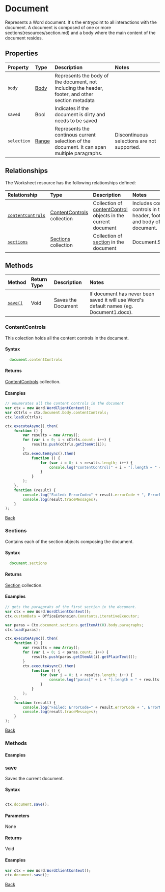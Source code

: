 # Document 
 Represents a Word document. It's the entrypoint to all interactions with the document. A document is composed of one or more sections(resources/section.md) and a body where the main content of the document resides.

## Properties

| Property         | Type    |Description|Notes |
|:-----------------|:--------|:----------|:-----|
|`body`|  [Body](body.md)   |Represents the body of the document, not including the header, footer, and other section metadata | |
|`saved`|  Bool |Indicates if the document is dirty and needs to be saved | |
|`selection`| [Range](range.md) |Represents the continous current selection of the document. It can span multiple paragraphs. | Discontinuous selections are not supported.|



## Relationships
The Worksheet resource has the following relationships defined:

| Relationship     | Type    |Description|Notes  |
|:-----------------|:--------|:----------|:------|
|[`contentControls`](#contentcontrols)| [ContentControls](contentControls.md) collection |Collection of [contentControl](#contentcontrol.md) objects  in the current document | Includes content controls in the header, footer, and body of the document.  | 
|[`sections`](#sections)| [Sections](sections.md) collection |Collection of [section](#sections.md) in the  document |Document.Section  |       


## Methods


| Method     | Return Type    |Description|Notes  |
|:-----------------|:--------|:----------|:------|
|[`save()`](#save)| Void |Saves the Document | If document has never been saved it will use Word's default names (eg. Document1.docx). |     


### ContentControls 

This colection holds all the content controls in the document.

#### Syntax
```js
  document.contentControls

```

#### Returns

[ContentControls](contentControls.md) collection.

#### Examples

```js
// enumerates all the content controls in the document
var ctx = new Word.WordClientContext();
var cCtrls = ctx.document.body.contentControls;
ctx.load(cCtrls);

ctx.executeAsync().then(
	function () {
		var results = new Array();
		for (var i = 0; i < cCtrls.count; i++) {
			results.push(cCtrls.getItemAt(i));
		}
		ctx.executeAsync().then(
			function () {
				for (var i = 0; i < results.length; i++) {
					console.log("contentControl[" + i + "].length = " + results[i].text.length);
				}
			}
		);
	},
	function (result) {
		console.log("Failed: ErrorCode=" + result.errorCode + ", ErrorMessage=" + result.errorMessage);
		console.log(result.traceMessages);
	}
);


```
[Back](#relationships)


### Sections 

Contains each of the section objects composing the document.

#### Syntax
```js
  document.sections

```

#### Returns

[Section](section.md) collection.

#### Examples

```js
// gets the paragprahs of the first section in the document. 
var ctx = new Word.WordClientContext();
ctx.customData = OfficeExtension.Constants.iterativeExecutor;

var paras = Ctx.document.sections.getItemAt(0).body.paragraphs;
ctx.load(paras);

ctx.executeAsync().then(
    function () {
        var results = new Array();
        for (var i = 0; i < paras.count; i++) {
            results.push(paras.getItemAt(i).getPlainText());
        }
        ctx.executeAsync().then(
            function () {
                for (var i = 0; i < results.length; i++) {
                    console.log("paras[" + i + "].length = " + results[i].value.length);
                }
            }
        );
    },
    function (result) {
        console.log("Failed: ErrorCode=" + result.errorCode + ", ErrorMessage=" + result.errorMessage);
        console.log(result.traceMessages);
    }
);
```
[Back](#relationships)

### Methods 

#### Examples

### save

Saves the current document. 

#### Syntax

```js

ctx.document.save();
```

#### Parameters 

None

#### Returns

Void

#### Examples

```js
var ctx = new Word.WordClientContext();
ctx.document.save();
```
[Back](#methods)
